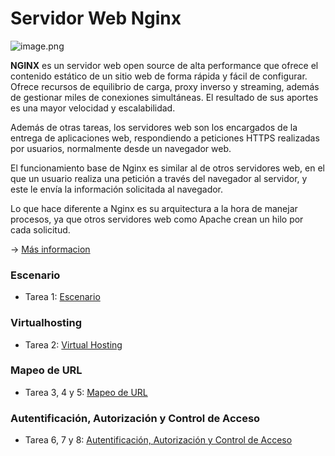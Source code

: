 # Servidor Web Nginx

![image.png](https://github.com/CeliaGMqrz/servidor_Nginx/blob/main/capturas/image.png)


**NGINX** es un servidor web open source de alta performance que ofrece el contenido estático de un sitio web de forma rápida y fácil de configurar. Ofrece recursos de equilibrio de carga, proxy inverso y streaming, además de gestionar miles de conexiones simultáneas. El resultado de sus aportes es una mayor velocidad y escalabilidad.

Además de otras tareas, los servidores web son los encargados de la entrega de aplicaciones web, respondiendo a peticiones HTTPS realizadas por usuarios, normalmente desde un navegador web.

El funcionamiento base de Nginx es similar al de otros servidores web, en el que un usuario realiza una petición a través del navegador al servidor, y este le envía la información solicitada al navegador.

Lo que hace diferente a Nginx es su arquitectura a la hora de manejar procesos, ya que otros servidores web como Apache crean un hilo por cada solicitud.

-> [Más informacion](https://rockcontent.com/es/blog/nginx/)


### Escenario

* Tarea 1: [Escenario](https://github.com/CeliaGMqrz/servidor_Nginx/blob/main/t1_escenario.md)

### Virtualhosting

* Tarea 2: [Virtual Hosting](https://github.com/CeliaGMqrz/servidor_Nginx/blob/main/t2_virtualhosting.md)

### Mapeo de URL

* Tarea 3, 4 y 5: [Mapeo de URL](https://github.com/CeliaGMqrz/servidor_Nginx/blob/main/t3_mapeo.md)

### Autentificación, Autorización y Control de Acceso

* Tarea 6, 7 y 8: [Autentificación, Autorización y Control de Acceso](https://github.com/CeliaGMqrz/servidor_Nginx/blob/main/t4_auth.md)